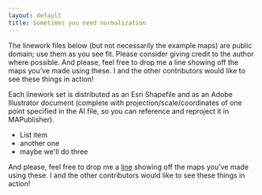 ```yaml
---
layout: default
title: Sometimes you need normalization
---
```


The linework files below (but not necessarily the example maps) are public domain; use them as you see fit. Please consider giving credit to the author where possible. And please, feel free to drop me a line showing off the maps you’ve made using these. I and the other contributors would like to see these things in action!

Each linework set is distributed as an Esri Shapefile and as an Adobe Illustrator document (complete with projection/scale/coordinates of one point specified in the AI file, so you can reference and reproject it in MAPublisher).

* List item
* another one
* maybe we'll do three

And please, feel free to drop me a [line](http://mapsam.com) showing off the maps you’ve made using these. I and the other contributors would like to see these things in action!